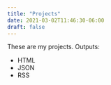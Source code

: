 ```yaml
---
title: "Projects"
date: 2021-03-02T11:46:30-06:00
draft: false
---
```


These are my projects.
Outputs:
- HTML
- JSON
- RSS